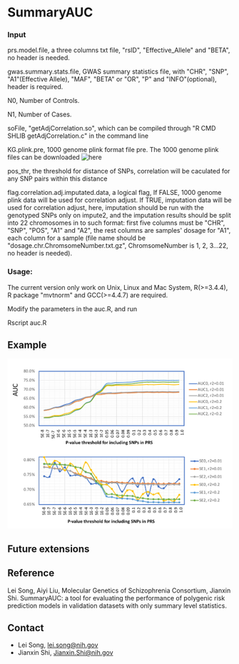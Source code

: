 # SummaryAUC






### Input

prs.model.file, a three columns txt file, "rsID", "Effective_Allele" and "BETA", no header is needed.

gwas.summary.stats.file, GWAS summary statistics file, with "CHR", "SNP", "A1"(Effective Allele), "MAF", "BETA" or "OR", "P" and "INFO"(optional), header is required.

N0, Number of Controls.

N1, Number of Cases.

soFile, "getAdjCorrelation.so", which can be compiled through "R CMD SHLIB getAdjCorrelation.c" in the command line 

KG.plink.pre, 1000 genome plink format file pre. The 1000 genome plink files can be downloaded ![here](https://www.dropbox.com/sh/d5y35kd9by72ejx/AAA0I2DfFy4kDeE-sEM4dCBQa?dl=0)

pos_thr, the threshold for distance of SNPs, correlation will be caculated for any SNP pairs within this distance 

flag.correlation.adj.imputated.data, a logical flag, If FALSE, 1000 genome plink data will be used for correlation adjust. If TRUE, imputation data will be used for correlation adjust, here, imputation should be run with the genotyped SNPs only on impute2, and the imputation results should be split into 22 chromosomes in to such format: first five columns must be "CHR", "SNP", "POS", "A1" and "A2", the rest columns are samples' dosage for "A1", each column for a sample (file name should be "dosage.chr.ChromsomeNumber.txt.gz",  ChromsomeNumber is 1, 2, 3...22, no header is needed).

### Usage:
The current version only work on Unix, Linux and Mac System, R(>=3.4.4), R package "mvtnorm" and GCC(>=4.4.7) are required.

Modify the parameters in the auc.R, and run 

Rscript auc.R



## Example



![Display Figure](https://github.com/lsncibb/AUC_GWAS/blob/master/demo.png)

## Future extensions


## Reference
Lei Song, Aiyi Liu, Molecular Genetics of Schizophrenia Consortium, Jianxin Shi. SummaryAUC: a tool for evaluating the performance of polygenic risk prediction models in validation datasets with only summary level statistics. 

## Contact
* Lei Song, lei.song@nih.gov
* Jianxin Shi, Jianxin.Shi@nih.gov


